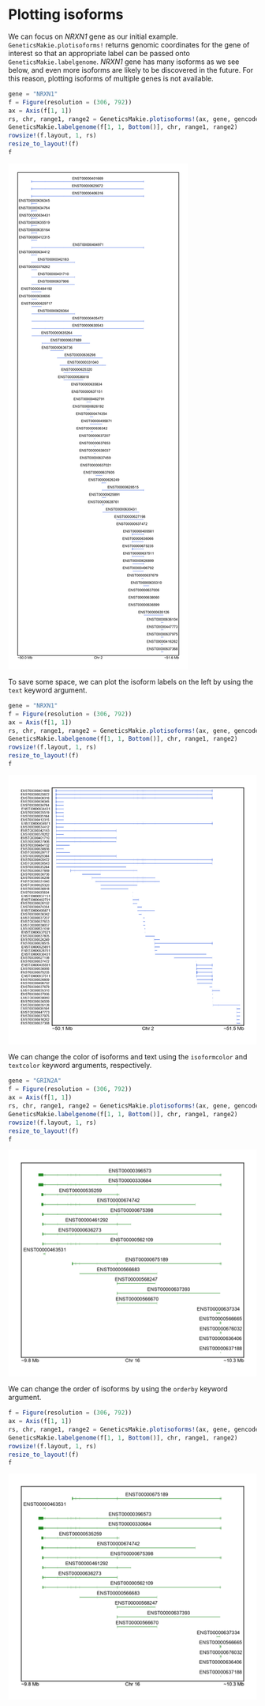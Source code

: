 # Plotting isoforms

We can focus on _NRXN1_ gene as our initial example. `GeneticsMakie.plotisoforms!` returns 
genomic coordinates for the gene of interest so that an appropriate label can be passed onto 
`GeneticsMakie.labelgenome`. _NRXN1_ gene has many isoforms as we see below, and even more 
isoforms are likely to be discovered in the future. For this reason, plotting isoforms of multiple genes is not available. 

```julia
gene = "NRXN1"
f = Figure(resolution = (306, 792))
ax = Axis(f[1, 1])
rs, chr, range1, range2 = GeneticsMakie.plotisoforms!(ax, gene, gencode; height = 0.1)
GeneticsMakie.labelgenome(f[1, 1, Bottom()], chr, range1, range2)
rowsize!(f.layout, 1, rs)
resize_to_layout!(f)
f
```
![](../figs/NRXN1-isoform.png)

To save some space, we can plot the isoform labels on the left by using the `text` keyword argument. 

```julia
gene = "NRXN1"
f = Figure(resolution = (306, 792))
ax = Axis(f[1, 1])
rs, chr, range1, range2 = GeneticsMakie.plotisoforms!(ax, gene, gencode; height = 0.1, text = :l)
GeneticsMakie.labelgenome(f[1, 1, Bottom()], chr, range1, range2)
rowsize!(f.layout, 1, rs)
resize_to_layout!(f)
f
```
![](../figs/NRXN1-isoform-left.png)

We can change the color of isoforms and text using the `isoformcolor` and `textcolor` keyword arguments, respectively.

```julia
gene = "GRIN2A"
f = Figure(resolution = (306, 792))
ax = Axis(f[1, 1])
rs, chr, range1, range2 = GeneticsMakie.plotisoforms!(ax, gene, gencode; isoformcolor = :forestgreen, height = 0.1)
GeneticsMakie.labelgenome(f[1, 1, Bottom()], chr, range1, range2)
rowsize!(f.layout, 1, rs)
resize_to_layout!(f)
f
```
![](../figs/GRIN2A-isoform-color.png)

We can change the order of isoforms by using the `orderby` keyword argument.

```julia
f = Figure(resolution = (306, 792))
ax = Axis(f[1, 1])
rs, chr, range1, range2 = GeneticsMakie.plotisoforms!(ax, gene, gencode; orderby = ["ENST00000675189", "ENST00000463531"], isoformcolor = :forestgreen, height = 0.1)
GeneticsMakie.labelgenome(f[1, 1, Bottom()], chr, range1, range2)
rowsize!(f.layout, 1, rs)
resize_to_layout!(f)
f
```
![](../figs/GRIN2A-isoform-order.png)